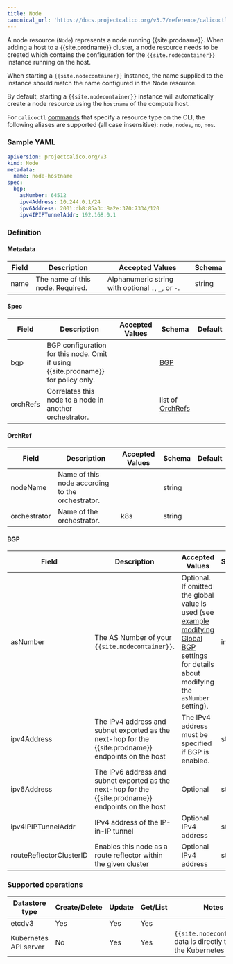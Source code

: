 ```yaml
---
title: Node
canonical_url: 'https://docs.projectcalico.org/v3.7/reference/calicoctl/resources/node'
---
```


A node resource (`Node`) represents a node running {{site.prodname}}.  When adding a host
to a {{site.prodname}} cluster, a node resource needs to be created which contains the
configuration for the `{{site.nodecontainer}}` instance running on the host.

When starting a `{{site.nodecontainer}}` instance, the name supplied to the instance should
match the name configured in the Node resource.

By default, starting a `{{site.nodecontainer}}` instance will automatically create a node resource
using the `hostname` of the compute host.

For `calicoctl` [commands]({{site.baseurl}}/{{page.version}}/reference/calicoctl/commands/) that
specify a resource type on the CLI, the following
aliases are supported (all case insensitive): `node`, `nodes`, `no`, `nos`.

### Sample YAML

```yaml
apiVersion: projectcalico.org/v3
kind: Node
metadata:
  name: node-hostname
spec:
  bgp:
    asNumber: 64512
    ipv4Address: 10.244.0.1/24
    ipv6Address: 2001:db8:85a3::8a2e:370:7334/120
    ipv4IPIPTunnelAddr: 192.168.0.1
```

### Definition

#### Metadata

| Field  | Description                      | Accepted Values   | Schema |
|--------|----------------------------------|-------------------|--------|
| name   | The name of this node. Required. | Alphanumeric string with optional `.`, `_`, or `-`. | string |

#### Spec

| Field  | Description                 | Accepted Values   | Schema | Default    |
|--------|-----------------------------|-------------------|--------|------------|
| bgp    | BGP configuration for this node.  Omit if using {{site.prodname}} for policy only. | | [BGP](#bgp) |
| orchRefs | Correlates this node to a node in another orchestrator. | | list of [OrchRefs](#OrchRef) |

#### OrchRef

| Field       | Description                 | Accepted Values   | Schema | Default    |
|-------------|-----------------------------|-------------------|--------|------------|
| nodeName    | Name of this node according to the orchestrator. | | string |
| orchestrator | Name of the orchestrator. | k8s | string |

#### BGP

| Field       | Description                 | Accepted Values   | Schema | Default    |
|-------------|-----------------------------|-------------------|--------|------------|
| asNumber    | The AS Number of your `{{site.nodecontainer}}`. | Optional. If omitted the global value is used (see [example modifying Global BGP settings](/{{page.version}}/networking/bgp#example) for details about modifying the `asNumber` setting). | integer |
| ipv4Address | The IPv4 address and subnet exported as the next-hop for the {{site.prodname}} endpoints on the host | The IPv4 address must be specified if BGP is enabled. | string |
| ipv6Address | The IPv6 address and subnet exported as the next-hop for the {{site.prodname}} endpoints on the host | Optional | string |
| ipv4IPIPTunnelAddr | IPv4 address of the IP-in-IP tunnel | Optional IPv4 address | string |
| routeReflectorClusterID | Enables this node as a route reflector within the given cluster | Optional IPv4 address | string |

### Supported operations

| Datastore type        | Create/Delete | Update | Get/List | Notes
|-----------------------|---------------|--------|----------|------
| etcdv3                | Yes           | Yes    | Yes      |
| Kubernetes API server | No            | Yes    | Yes      | `{{site.nodecontainer}}` data is directly tied to the Kubernetes nodes.
